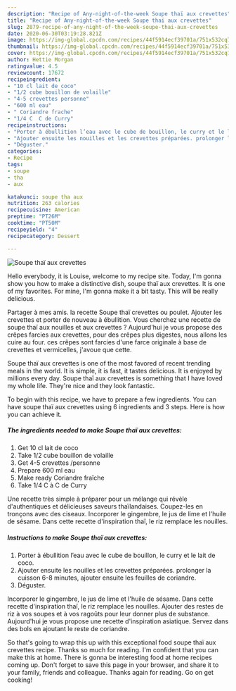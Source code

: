 ```yaml
---
description: "Recipe of Any-night-of-the-week Soupe thaï aux crevettes"
title: "Recipe of Any-night-of-the-week Soupe thaï aux crevettes"
slug: 2879-recipe-of-any-night-of-the-week-soupe-thai-aux-crevettes
date: 2020-06-30T03:19:28.821Z
image: https://img-global.cpcdn.com/recipes/44f5914ecf39701a/751x532cq70/soupe-thai-aux-crevettes-photo-principale-de-la-recette.jpg
thumbnail: https://img-global.cpcdn.com/recipes/44f5914ecf39701a/751x532cq70/soupe-thai-aux-crevettes-photo-principale-de-la-recette.jpg
cover: https://img-global.cpcdn.com/recipes/44f5914ecf39701a/751x532cq70/soupe-thai-aux-crevettes-photo-principale-de-la-recette.jpg
author: Hettie Morgan
ratingvalue: 4.5
reviewcount: 17672
recipeingredient:
- "10 cl lait de coco"
- "1/2 cube bouillon de volaille"
- "4-5 crevettes personne"
- "600 ml eau"
- " Coriandre frache"
- "1/4 C  C de Curry"
recipeinstructions:
- "Porter à ébullition l’eau avec le cube de bouillon, le curry et le lait de coco."
- "Ajouter ensuite les nouilles et les crevettes préparées. prolonger la cuisson 6-8 minutes, ajouter ensuite les feuilles de coriandre."
- "Déguster."
categories:
- Recipe
tags:
- soupe
- tha
- aux

katakunci: soupe tha aux 
nutrition: 263 calories
recipecuisine: American
preptime: "PT26M"
cooktime: "PT50M"
recipeyield: "4"
recipecategory: Dessert

---
```



![Soupe thaï aux crevettes](https://img-global.cpcdn.com/recipes/44f5914ecf39701a/751x532cq70/soupe-thai-aux-crevettes-photo-principale-de-la-recette.jpg)

Hello everybody, it is Louise, welcome to my recipe site. Today, I'm gonna show you how to make a distinctive dish, soupe thaï aux crevettes. It is one of my favorites. For mine, I'm gonna make it a bit tasty. This will be really delicious.

Partager à mes amis. la recette Soupe thaï crevettes ou poulet. Ajouter les crevettes et porter de nouveau à ébullition. Vous cherchez une recette de soupe thaï aux nouilles et aux crevettes ? Aujourd&#39;hui je vous propose des crêpes farcies aux crevettes, pour des crêpes plus digestes, nous allons les cuire au four. ces crêpes sont farcies d&#39;une farce originale à base de crevettes et vermicelles, j&#39;avoue que cette.

Soupe thaï aux crevettes is one of the most favored of recent trending meals in the world. It is simple, it is fast, it tastes delicious. It is enjoyed by millions every day. Soupe thaï aux crevettes is something that I have loved my whole life. They're nice and they look fantastic.


To begin with this recipe, we have to prepare a few ingredients. You can have soupe thaï aux crevettes using 6 ingredients and 3 steps. Here is how you can achieve it.

<!--inarticleads1-->

##### The ingredients needed to make Soupe thaï aux crevettes:

1. Get 10 cl lait de coco
1. Take 1/2 cube bouillon de volaille
1. Get 4-5 crevettes /personne
1. Prepare 600 ml eau
1. Make ready  Coriandre fraîche
1. Take 1/4 C à C de Curry


Une recette très simple à préparer pour un mélange qui révèle d&#39;authentiques et délicieuses saveurs thaïlandaises. Coupez-les en tronçons avec des ciseaux. Incorporer le gingembre, le jus de lime et l&#39;huile de sésame. Dans cette recette d&#39;inspiration thaï, le riz remplace les nouilles. 

<!--inarticleads2-->

##### Instructions to make Soupe thaï aux crevettes:

1. Porter à ébullition l’eau avec le cube de bouillon, le curry et le lait de coco.
1. Ajouter ensuite les nouilles et les crevettes préparées. prolonger la cuisson 6-8 minutes, ajouter ensuite les feuilles de coriandre.
1. Déguster.


Incorporer le gingembre, le jus de lime et l&#39;huile de sésame. Dans cette recette d&#39;inspiration thaï, le riz remplace les nouilles. Ajouter des restes de riz à vos soupes et à vos ragoûts pour leur donner plus de substance. Aujourd&#39;hui je vous propose une recette d&#39;inspiration asiatique. Servez dans des bols en ajoutant le reste de coriandre. 

So that's going to wrap this up with this exceptional food soupe thaï aux crevettes recipe. Thanks so much for reading. I'm confident that you can make this at home. There is gonna be interesting food at home recipes coming up. Don't forget to save this page in your browser, and share it to your family, friends and colleague. Thanks again for reading. Go on get cooking!
